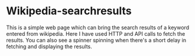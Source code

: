 # Wikipedia-searchresults
This is a simple web page which can bring the search results of a keyword entered from wikipedia. Here I have used HTTP and API calls to fetch the results. You can also see a spinner spinning when there's a short delay in fetching and displaying the results.
